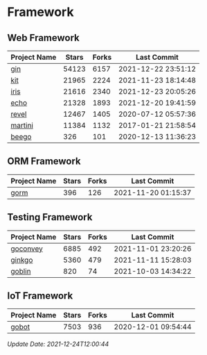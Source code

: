 # Framework

## Web Framework
| Project Name | Stars | Forks | Last Commit |
| ------------ | ----- | ----- | ----------- |
| [gin](https://github.com/gin-gonic/gin) | 54123 | 6157 | 2021-12-22 23:51:12 |
| [kit](https://github.com/go-kit/kit) | 21965 | 2224 | 2021-11-23 18:14:48 |
| [iris](https://github.com/kataras/iris) | 21616 | 2340 | 2021-12-23 20:05:26 |
| [echo](https://github.com/labstack/echo) | 21328 | 1893 | 2021-12-20 19:41:59 |
| [revel](https://github.com/revel/revel) | 12467 | 1405 | 2020-07-12 05:57:36 |
| [martini](https://github.com/go-martini/martini) | 11384 | 1132 | 2017-01-21 21:58:54 |
| [beego](https://github.com/astaxie/beego) | 326 | 101 | 2020-12-13 11:36:23 |

## ORM Framework
| Project Name | Stars | Forks | Last Commit |
| ------------ | ----- | ----- | ----------- |
| [gorm](https://github.com/jinzhu/gorm) | 396 | 126 | 2021-11-20 01:15:37 |

## Testing Framework
| Project Name | Stars | Forks | Last Commit |
| ------------ | ----- | ----- | ----------- |
| [goconvey](https://github.com/smartystreets/goconvey) | 6885 | 492 | 2021-11-01 23:20:26 |
| [ginkgo](https://github.com/onsi/ginkgo) | 5360 | 479 | 2021-11-11 15:28:03 |
| [goblin](https://github.com/franela/goblin) | 820 | 74 | 2021-10-03 14:34:22 |

## IoT Framework
| Project Name | Stars | Forks | Last Commit |
| ------------ | ----- | ----- | ----------- |
| [gobot](https://github.com/hybridgroup/gobot) | 7503 | 936 | 2020-12-01 09:54:44 |

*Update Date: 2021-12-24T12:00:44*